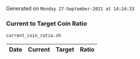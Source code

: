 Generated on `Monday 27-September-2021 at 14:24:33`

### Current to Target Coin Ratio
`current_coin_ratio.sh`

Date|Current|Target|Ratio
---|---|---|---
